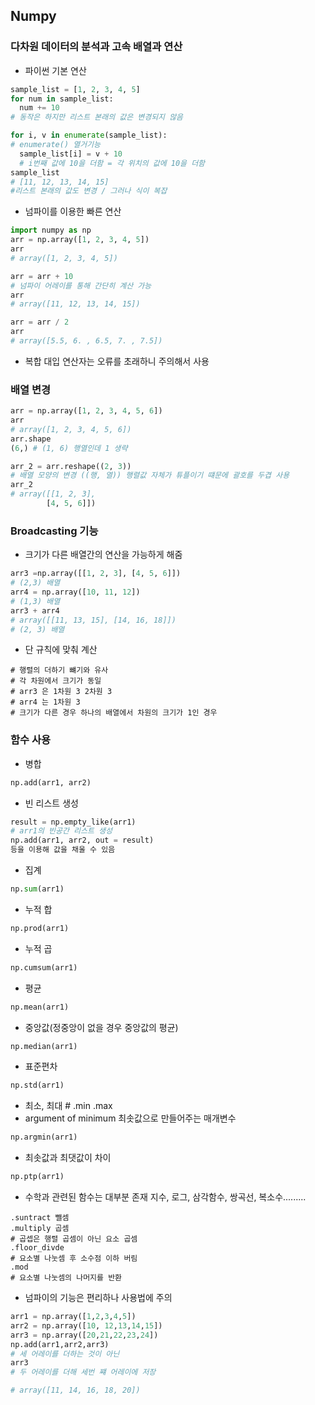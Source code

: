 ## Numpy
### 다차원 데이터의 분석과 고속 배열과 연산
* 파이썬 기본 연산
```python
sample_list = [1, 2, 3, 4, 5]
for num in sample_list:
  num += 10
# 동작은 하지만 리스트 본래의 값은 변경되지 않음

for i, v in enumerate(sample_list): 
# enumerate() 열거기능
  sample_list[i] = v + 10 
  # i번째 값에 10을 더함 = 각 위치의 값에 10을 더함
sample_list 
# [11, 12, 13, 14, 15]
#리스트 본래의 값도 변경 / 그러나 식이 복잡
```
* 넘파이를 이용한 빠른 연산
```python
import numpy as np
arr = np.array([1, 2, 3, 4, 5])
arr
# array([1, 2, 3, 4, 5])

arr = arr + 10 
# 넘파이 어레이를 통해 간단히 계산 가능
arr
# array([11, 12, 13, 14, 15])

arr = arr / 2
arr
# array([5.5, 6. , 6.5, 7. , 7.5])

```
* 복합 대입 연산자는 오류를 초래하니 주의해서 사용

### 배열 변경
```python
arr = np.array([1, 2, 3, 4, 5, 6])
arr
# array([1, 2, 3, 4, 5, 6])
arr.shape
(6,) # (1, 6) 행열인데 1 생략

arr_2 = arr.reshape((2, 3)) 
# 배열 모양의 변경 ((행, 열)) 행렬값 자체가 튜플이기 떄문에 괄호를 두겹 사용
arr_2
# array([[1, 2, 3],
        [4, 5, 6]])
```
### Broadcasting 기능
* 크기가 다른 배열간의 연산을 가능하게 해줌
```python
arr3 =np.array([[1, 2, 3], [4, 5, 6]]) 
# (2,3) 배열
arr4 = np.array([10, 11, 12])
# (1,3) 배열
arr3 + arr4
# array([[11, 13, 15], [14, 16, 18]])
# (2, 3) 배열
```
* 단 규칙에 맞춰 계산
```
# 행렬의 더하기 뺴기와 유사
# 각 차원에서 크기가 동일 
# arr3 은 1차원 3 2차원 3 
# arr4 는 1차원 3 
# 크기가 다른 경우 하나의 배열에서 차원의 크기가 1인 경우
```
### 함수 사용
* 병합
```python
np.add(arr1, arr2)
```
* 빈 리스트 생성
```python
result = np.empty_like(arr1) 
# arr1의 빈공간 리스트 생성
np.add(arr1, arr2, out = result) 
등을 이용해 값을 채울 수 있음
```
* 집계
```python
np.sum(arr1)
```
* 누적 합
```python
np.prod(arr1)
```
* 누적 곱
```python
np.cumsum(arr1)
```
* 평균
```python
np.mean(arr1)
```
* 중앙값(정중앙이 없을 경우 중앙값의 평균)
```python
np.median(arr1)
```
* 표준편차
```python
np.std(arr1)
```
* 최소, 최대 # .min .max
* argument of minimum 최솟값으로 만들어주는 매개변수
```python
np.argmin(arr1)
```
* 최솟값과 최댓값이 차이
```python
np.ptp(arr1)
```
* 수학과 관련된 함수는 대부분 존재 
지수, 로그, 삼각함수, 쌍곡선, 복소수.........
```
.suntract 뺄셈
.multiply 곱셈
# 곱셉은 행렬 곱셈이 아닌 요소 곱셈
.floor_divde 
# 요소별 나눗셈 후 소수점 이하 버림
.mod
# 요소별 나눗셈의 나머지를 반환
```
* 넘파이의 기능은 편리하나 사용법에 주의
```python 
arr1 = np.array([1,2,3,4,5])
arr2 = np.array([10, 12,13,14,15])
arr3 = np.array([20,21,22,23,24])
np.add(arr1,arr2,arr3) 
# 세 어레이를 더하는 것이 아닌
arr3 
# 두 어레이를 더해 세번 쨰 어레이에 저장 

# array([11, 14, 16, 18, 20])
```